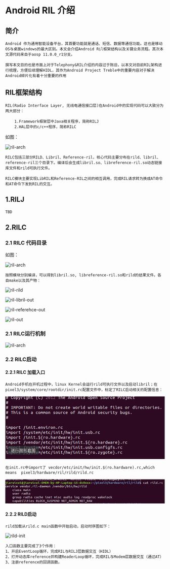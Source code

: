 # Android RIL 介绍

## 简介
    Android 作为通用智能设备平台，其首要功能就是通话、短信、数据等通信功能。这也是移动OS与桌面windows的最大区别。本文会介绍Android Ril框架结构以及关键业务流程。其次本文源代码来自于aosp 11.0.0_r1分支。

    撰写本文目的也是市面上对于Telephony&RIL介绍的内容过于陈旧，以本文对目前RIL架构进行梳理，方便后续理解HIDL，其作为Android Project Treble中的重要内容对于解决Android碎片化有着十分重要的作用

## RIL框架结构
    RIL(Radio Interface Layer, 无线电通信接口层)在Android中的实现代码可以大致分为两大部分：

        1.Framework框架层中Java相关程序，简称RILJ
        2.HAL层中的c/c++程序，简称RILC

如图：

![ril-arch](https://github.com/GaryTsuiC/GaryTsui.github.io/blob/main/Android/RIL/pic/ril-arch.png)

    RILC包括三部分RILD、Libril、Reference-ril，核心代码主要分布在rild、libril、reference-ril三个目录下。编译后会生成libril.so、libreference-ril.so动态链接库文件和rild可执行文件。

    RILC模块主要实现LibRIL和Reference-RIL之间的相互调用，完成RIL请求转为换成AT命令和AT命令下发到RIL的交互。

## 1.RILJ 

    TBD

## 2.RILC

### 2.1 RILC 代码目录

如图：

![ril-arch](https://github.com/GaryTsuiC/GaryTsui.github.io/blob/main/Android/RIL/pic/rild-list.png)

    按照模块分别编译，可以得到libril.so, libreference-ril.so和rild的结果文件。各自make以及其产物：

![ril-rild](https://github.com/GaryTsuiC/GaryTsui.github.io/blob/main/Android/RIL/pic/make-rildpng)

![ril-libril-out](https://github.com/GaryTsuiC/GaryTsui.github.io/blob/main/Android/RIL/pic/make-libril.png)

![ril-referehce-out](https://github.com/GaryTsuiC/GaryTsui.github.io/blob/main/Android/RIL/pic/make-reference-ril.png)

![ril-out](https://github.com/GaryTsuiC/GaryTsui.github.io/blob/main/Android/RIL/pic/make-ril-out.png)

### 2.1 RILC运行机制

![ril-arch](https://github.com/GaryTsuiC/GaryTsui.github.io/blob/main/Android/RIL/pic/rilc-arch.png)

### 2.2 RILC启动

#### 2.2.1 RILC 加载入口

    Android手机在开机过程中，linux Kernel会运行rild可执行文件以及启动libril；在 pixel3/system/core/rootdir/init.rc配置文件中，标定了RILC启动相关的配置信息：

![rilc-init-rc](./pic/init-rc.png)

    在init.rc中import了 vecdor/etc/init/hw/init.$(ro.hardware).rc,which means  pixel3/hardware/ril/rild/rild.rc

![rilc-init-rc](./pic/rild-daemon-ril.png)   

#### 2.2.2 RILD启动

    rild加载从rild.c main函数中开始启动，启动时序图如下：

![rild-init](https://github.com/GaryTsuiC/GaryTsui.github.io/blob/main/Android/RIL/pic/rild-init.png)

    入口函数主要完成了3个作用：
    1、开启EventLoop循环，完成RIL与RILJ层数据交互（HIDL）
    2、打开动态库reference并构建ReaderLoop循环，完成RIL与Modem层数据交互（通过AT）
    3、注册reference的回调函数。